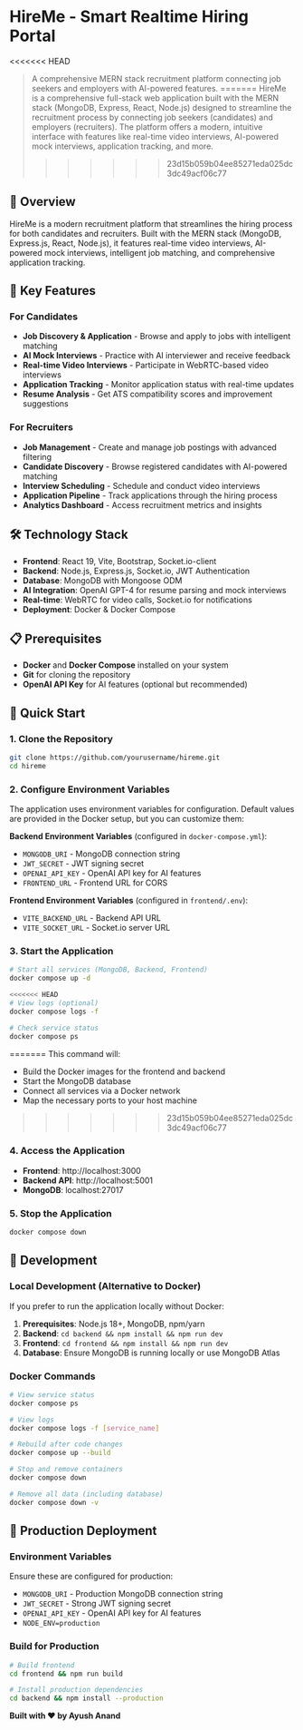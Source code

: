 # HireMe - Smart Realtime Hiring Portal

<<<<<<< HEAD
> A comprehensive MERN stack recruitment platform connecting job seekers and employers with AI-powered features.
=======
HireMe is a comprehensive full-stack web application built with the MERN stack (MongoDB, Express, React, Node.js) designed to streamline the recruitment process by connecting job seekers (candidates) and employers (recruiters). The platform offers a modern, intuitive interface with features like real-time video interviews, AI-powered mock interviews, application tracking, and more.
>>>>>>> 23d15b059b04ee85271eda025dc3dc49acf06c77

## 🌟 Overview

HireMe is a modern recruitment platform that streamlines the hiring process for both candidates and recruiters. Built with the MERN stack (MongoDB, Express.js, React, Node.js), it features real-time video interviews, AI-powered mock interviews, intelligent job matching, and comprehensive application tracking.

## 🚀 Key Features

### For Candidates
- **Job Discovery & Application** - Browse and apply to jobs with intelligent matching
- **AI Mock Interviews** - Practice with AI interviewer and receive feedback
- **Real-time Video Interviews** - Participate in WebRTC-based video interviews
- **Application Tracking** - Monitor application status with real-time updates
- **Resume Analysis** - Get ATS compatibility scores and improvement suggestions

### For Recruiters
- **Job Management** - Create and manage job postings with advanced filtering
- **Candidate Discovery** - Browse registered candidates with AI-powered matching
- **Interview Scheduling** - Schedule and conduct video interviews
- **Application Pipeline** - Track applications through the hiring process
- **Analytics Dashboard** - Access recruitment metrics and insights

## 🛠️ Technology Stack

- **Frontend**: React 19, Vite, Bootstrap, Socket.io-client
- **Backend**: Node.js, Express.js, Socket.io, JWT Authentication
- **Database**: MongoDB with Mongoose ODM
- **AI Integration**: OpenAI GPT-4 for resume parsing and mock interviews
- **Real-time**: WebRTC for video calls, Socket.io for notifications
- **Deployment**: Docker & Docker Compose

## 📋 Prerequisites

- **Docker** and **Docker Compose** installed on your system
- **Git** for cloning the repository
- **OpenAI API Key** for AI features (optional but recommended)

## 🚀 Quick Start

### 1. Clone the Repository
```bash
git clone https://github.com/yourusername/hireme.git
cd hireme
```

### 2. Configure Environment Variables

The application uses environment variables for configuration. Default values are provided in the Docker setup, but you can customize them:

**Backend Environment Variables** (configured in `docker-compose.yml`):
- `MONGODB_URI` - MongoDB connection string
- `JWT_SECRET` - JWT signing secret
- `OPENAI_API_KEY` - OpenAI API key for AI features
- `FRONTEND_URL` - Frontend URL for CORS

**Frontend Environment Variables** (configured in `frontend/.env`):
- `VITE_BACKEND_URL` - Backend API URL
- `VITE_SOCKET_URL` - Socket.io server URL

### 3. Start the Application
```bash
# Start all services (MongoDB, Backend, Frontend)
docker compose up -d

<<<<<<< HEAD
# View logs (optional)
docker compose logs -f

# Check service status
docker compose ps
```
=======
This command will:
- Build the Docker images for the frontend and backend
- Start the MongoDB database
- Connect all services via a Docker network
- Map the necessary ports to your host machine
>>>>>>> 23d15b059b04ee85271eda025dc3dc49acf06c77

### 4. Access the Application
- **Frontend**: http://localhost:3000
- **Backend API**: http://localhost:5001
- **MongoDB**: localhost:27017

### 5. Stop the Application
```bash
docker compose down
```

## 🔧 Development

### Local Development (Alternative to Docker)
If you prefer to run the application locally without Docker:

1. **Prerequisites**: Node.js 18+, MongoDB, npm/yarn
2. **Backend**: `cd backend && npm install && npm run dev`
3. **Frontend**: `cd frontend && npm install && npm run dev`
4. **Database**: Ensure MongoDB is running locally or use MongoDB Atlas

### Docker Commands
```bash
# View service status
docker compose ps

# View logs
docker compose logs -f [service_name]

# Rebuild after code changes
docker compose up --build

# Stop and remove containers
docker compose down

# Remove all data (including database)
docker compose down -v
```

## 🚀 Production Deployment

### Environment Variables
Ensure these are configured for production:
- `MONGODB_URI` - Production MongoDB connection string
- `JWT_SECRET` - Strong JWT signing secret
- `OPENAI_API_KEY` - OpenAI API key for AI features
- `NODE_ENV=production`

### Build for Production
```bash
# Build frontend
cd frontend && npm run build

# Install production dependencies
cd backend && npm install --production
```

**Built with ❤️ by Ayush Anand**

